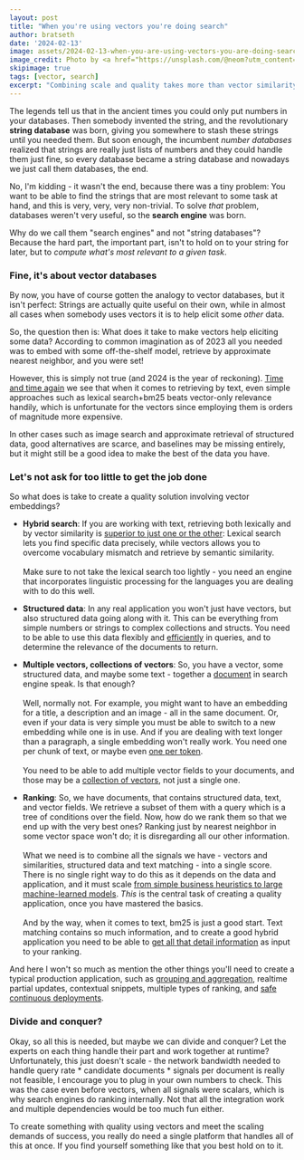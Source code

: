 ```yaml
---  
layout: post
title: "When you're using vectors you're doing search"
author: bratseth
date: '2024-02-13'
image: assets/2024-02-13-when-you-are-using-vectors-you-are-doing-search/coral.jpg
image_credit: Photo by <a href="https://unsplash.com/@neom?utm_content=creditCopyText&utm_medium=referral&utm_source=unsplash">NEOM</a> on <a href="https://unsplash.com/photos/an-aerial-view-of-a-body-of-water-D1jr0Mevs-c?utm_content=creditCopyText&utm_medium=referral&utm_source=unsplash">Unsplash</a>
skipimage: true
tags: [vector, search]
excerpt: "Combining scale and quality takes more than vector similarity search"
---
```

The legends tell us that in the ancient times you could only put numbers in your databases. 
Then somebody invented the string, and
the revolutionary **string database** was born, giving you somewhere to stash these strings until you needed them.
But soon enough, the incumbent *number databases* realized that strings are really just lists of numbers 
and they could handle them just fine, so every database became a string database and nowadays we just call them databases, 
the end.

No, I'm kidding - it wasn't the end, because there was a tiny problem: You want to be able to find the strings 
that are most relevant to some task at hand, and this is very, very, very non-trivial. To solve
*that* problem, databases weren't very useful, so the **search engine** was born.

Why do we call them "search engines" and not "string databases"? Because the hard part, the important part, isn't
to hold on to your string for later, but to *compute what's most relevant to a given task*.

### Fine, it's about vector databases

By now, you have of course gotten the analogy to vector databases, but it isn't perfect: 
Strings are actually quite useful on their own, while in almost all cases when somebody 
uses vectors it is to help elicit some *other* data.

So, the question then is: What does it take to make vectors help eliciting some data?
According to common imagination as of 2023 all you needed was to embed with some off-the-shelf model,
retrieve by approximate nearest neighbor, and you were set!

However, this is simply not true (and 2024 is the year of reckoning). 
[Time and time again](https://twitter.com/jobergum/status/1756018718864195872/photo/1) 
we see that when it comes to retrieving by text,
even simple approaches such as lexical search+bm25 beats vector-only relevance handily, which is unfortunate for the
vectors since employing them is orders of magnitude more expensive.

In other cases such as image search and approximate retrieval of structured data, good alternatives are scarce, 
and baselines may be missing entirely, but it might still be a good idea to make the best of the data you have.

### Let's not ask for too little to get the job done

So what does is take to create a quality solution involving vector embeddings?

- **Hybrid search**: If you are working with text, retrieving both lexically and by vector similarity is 
[superior to just one or the other](https://blog.vespa.ai/improving-zero-shot-ranking-with-vespa/): 
Lexical search lets you find specific data precisely, 
while vectors allows you to overcome vocabulary mismatch and retrieve by semantic similarity.
<br/><br/>Make sure to not take the lexical search too lightly - you need an engine that incorporates linguistic processing 
for the languages you are dealing with to do this well.

- **Structured data**: In any real application you won't just have vectors, but also structured data
going along with it. This can be everything from simple numbers or strings to complex collections and structs.
You need to be able to use this data flexibly and [efficiently](https://blog.vespa.ai/constrained-approximate-nearest-neighbor-search/) 
in queries, and to determine the relevance 
of the documents to return.

- **Multiple vectors, collections of vectors**: So, you have a vector, some structured data, and
maybe some text - together a [document](https://docs.vespa.ai/en/reference/schema-reference.html#document) 
in search engine speak. Is that enough?
<br/><br/>Well, normally not.
For example, you might want to have an embedding for a title, a description and an image - 
all in the same document. Or, even if your data is very simple you must be able to switch to a 
new embedding while one is in use. And if you are dealing with text longer than a paragraph, 
a single embedding won't really work. You need one per chunk of text, 
or maybe even [one per token](https://github.com/stanford-futuredata/ColBERT).<br/><br/>
You need to be able to add multiple vector fields to your documents, and those may be a 
[collection of vectors]((https://blog.vespa.ai/semantic-search-with-multi-vector-indexing/)), 
not just a single one.

- **Ranking**: So, we have documents, that contains structured data, text, and vector fields. 
We retrieve a subset of them with a query which is a tree of conditions over the field.
Now, how do we rank them so that we end up with the very best ones? Ranking just by nearest 
neighbor in some vector space won't do; it is disregarding all our other information.
<br/><br/>What we need is to combine all the signals we have - vectors and similarities, structured data and text matching - 
into a single score. There is no single right way to do this as it depends on the data and application, and it must
scale [from simple business heuristics to large machine-learned models](https://docs.vespa.ai/en/ranking.html#). 
*This* is the central task of creating a 
quality application, once you have mastered the basics.<br/><br/> 
And by the way, when it comes to text, bm25 is just a good 
start. Text matching contains so much information, and to create a good hybrid application you need
to be able to [get all that detail information](https://docs.vespa.ai/en/reference/rank-features.html#field-match-features-normalized) 
as input to your ranking.

And here I won't so much as mention the other things you'll need to create a typical production application, 
such as [grouping and aggregation](https://docs.vespa.ai/en/grouping.html), 
realtime partial updates, contextual snippets, multiple types of ranking, and 
[safe continuous deployments](https://cloud.vespa.ai/en/automated-deployments).

### Divide and conquer?

Okay, so all this is needed, but maybe we can divide and conquer? Let the experts on each thing handle
their part and work together at runtime? Unfortunately, this just doesn't scale -
the network bandwidth needed to handle query rate * candidate documents * signals per document is
really not feasible, I encourage you to plug in your own numbers to check. 
This was the case even before vectors, when all signals were scalars,
which is why search engines do ranking internally.
Not that all the integration work and multiple dependencies would be too much fun either.

To create something with quality using vectors and meet the scaling demands of success, 
you really do need a single platform that handles all of this at once. If you find yourself something 
like that you best hold on to it.
